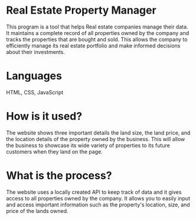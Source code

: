 ﻿# Real Estate Property Manager

This program is a tool that helps Real estate companies manage their data. It maintains a complete record of all properties owned by the company and tracks the properties that are bought and sold. This allows the company to efficiently manage its real estate portfolio and make informed decisions about their investments.

# Languages
HTML, CSS, JavaScript

# How is it used?

The website shows three important details the land size, the land price, and the location details of the property owned by the business. This will allow the business to showcase its wide variety of properties to its future customers when they land on the page. 

# What is the process?

The website uses a locally created API to keep track of data and it gives access to all properties owned by the company. 
It allows you to easily input and access important information such as the property's location, size, and price of the lands owned.

